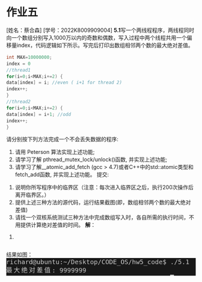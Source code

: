 # 作业五
[姓名：蔡合森] [学号：2022K8009909004]
**5.1**写一个两线程程序，两线程同时向一个数组分别写入1000万以内的奇数和偶数，写入过程中两个线程共用一个偏移量index，代码逻辑如下所示。写完后打印出数组相邻两个数的最大绝对差值。 
```C
int MAX=10000000;
index = 0
//thread1 
for(i=0;i<MAX;i+=2) {
data[index] = i; //even ( i+1 for thread 2) 
index++;
}
//thread2 
for(i=0;i<MAX;i+=2) {
data[index] = i+1; //odd 
index++;
}
```
请分别按下列方法完成一个不会丢失数据的程序: 
1) 请用 Peterson 算法实现上述功能;
2) 请学习了解 pthread_mutex_lock/unlock()函数, 并实现上述功能;
3) 请学习了解__atomic_add_fetch (gcc > 4.7)或者C++中的std::atomic类型和fetch_add函数, 并实现上述功能。
提交:
1.	说明你所写程序中的临界区（注意：每次进入临界区之后，执行200次操作后离开临界区。）
2.	提供上述三种方法的源代码，运行结果截图(即，数组相邻两个数的最大绝对差值) 
3.	请找一个双核系统测试三种方法中完成数组写入时，各自所需的执行时间，不用提供计算绝对差值的时间。
**解**：
1)
```C

```
结果如图：![alt text](images/image-12.png)
